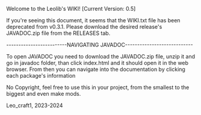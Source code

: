 Welcome to the Leolib's WIKI! [Current Version: 0.5]

If you're seeing this document, it seems that the WIKI.txt file has been deprecated from v0.3.1. Please download the desired release's JAVADOC.zip file from the RELEASES tab.

-------------------------NAVIGATING JAVADOC----------------------------

To open JAVADOC you need to download the JAVADOC.zip file, unzip it and go in javadoc folder, than click index.html and it should open it in the web browser.
From then you can navigate into the documentation by clicking each package's information

No Copyright, feel free to use this in your project, from the smallest to the biggest and even make mods.

Leo_craft1, 2023-2024
